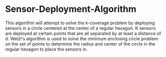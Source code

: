 # Sensor-Deployment-Algorithm

This algorithm will attempt to solve the k-coverage problem by deploying sensors in a circle centered at the center of a regular hexagon.
K sensors are deployed at certain points that are all separated by at least a distance of d. 
Welzl's algorithm is used to solve the minimum enclosing circle problem on the set of points to determine the radius and center of the circle in the regular hexagon to place the sensors in.